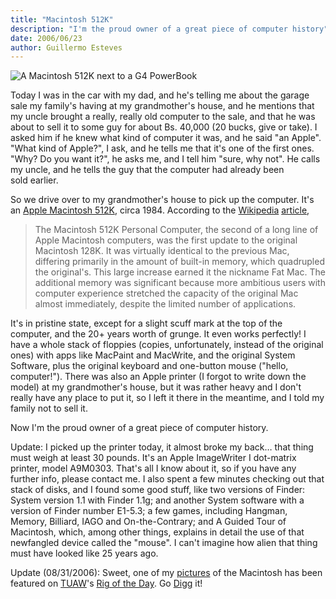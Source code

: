 ```yaml
---
title: "Macintosh 512K"
description: "I'm the proud owner of a great piece of computer history"
date: 2006/06/23
author: Guillermo Esteves
---
```


![A Macintosh 512K next to a G4 PowerBook](blog/2006-06-23-macintosh-512k/174194303_289ea55115_o.jpg)

Today I was in the car with my dad, and he's telling me about the garage sale my family's having at my grandmother's house, and he mentions that my uncle brought a really, really old computer to the sale, and that he was about to sell it to some guy for about Bs. 40,000 (20 bucks, give or take). I asked him if he knew what kind of computer it was, and he said "an Apple". "What kind of Apple?", I ask, and he tells me that it's one of the first ones. "Why? Do you want it?", he asks me, and I tell him "sure, why not". He calls my uncle, and he tells the guy that the computer had already been sold earlier.

So we drive over to my grandmother's house to pick up the computer. It's an [Apple Macintosh 512K](http://en.wikipedia.org/wiki/Macintosh_512K), circa 1984. According to the [Wikipedia](http://en.wikipedia.org) [article](http://en.wikipedia.org/wiki/Macintosh_512K),

> The Macintosh 512K Personal Computer, the second of a long line of Apple Macintosh computers, was the first update to the original Macintosh 128K. It was virtually identical to the previous Mac, differing primarily in the amount of built-in memory, which quadrupled the original's. This large increase earned it the nickname Fat Mac. The additional memory was significant because more ambitious users with computer experience stretched the capacity of the original Mac almost immediately, despite the limited number of applications.

It's in pristine state, except for a slight scuff mark at the top of the computer, and the 20+ years worth of grunge. It even works perfectly! I have a whole stack of floppies (copies, unfortunately, instead of the original ones) with apps like MacPaint and MacWrite, and the original System Software, plus the original keyboard and one-button mouse ("hello, computer!"). There was also an Apple printer (I forgot to write down the model) at my grandmother's house, but it was rather heavy and I don't really have any place to put it, so I left it there in the meantime, and I told my family not to sell it.

Now I'm the proud owner of a great piece of computer history.

Update: I picked up the printer today, it almost broke my back… that thing must weigh at least 30 pounds. It's an Apple ImageWriter I dot-matrix printer, model A9M0303. That's all I know about it, so if you have any further info, please contact me. I also spent a few minutes checking out that stack of disks, and I found some good stuff, like two versions of Finder: System version 1.1 with Finder 1.1g; and another System software with a version of Finder number E1-5.3; a few games, including Hangman, Memory, Billiard, IAGO and On-the-Contrary; and A Guided Tour of Macintosh, which, among other things, explains in detail the use of that newfangled device called the "mouse". I can't imagine how alien that thing must have looked like 25 years ago.

Update (08/31/2006): Sweet, one of my [pictures](http://www.flickr.com/photos/gesteves/174194407/) of the Macintosh has been featured on [TUAW](http://www.tuaw.com/)'s [Rig of the Day](http://www.tuaw.com/2006/08/30/rig-of-the-day-retro-simplistic/). Go [Digg](http://digg.com/apple/A_Macintosh_512k_and_a_PowerBook_G4) it!
